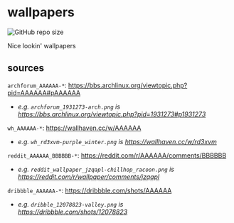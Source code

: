 # wallpapers

![GitHub repo size](https://img.shields.io/github/repo-size/wiisportsresort/wallpapers)

Nice lookin' wallpapers

## sources

`archforum_AAAAAA-*`: <https://bbs.archlinux.org/viewtopic.php?pid=AAAAAA#pAAAAAA>

- _e.g. `archforum_1931273-arch.png` is <https://bbs.archlinux.org/viewtopic.php?pid=1931273#p1931273>_

`wh_AAAAAA-*`: <https://wallhaven.cc/w/AAAAAA>

- _e.g. `wh_rd3xvm-purple_winter.png` is <https://wallhaven.cc/w/rd3xvm>_

`reddit_AAAAAA_BBBBBB-*`: <https://reddit.com/r/AAAAAA/comments/BBBBBB>

- _e.g. `reddit_wallpaper_jzqapl-chillhop_racoon.png` is <https://reddit.com/r/wallpaper/comments/jzqapl>_

`dribbble_AAAAAA-*`: <https://dribbble.com/shots/AAAAAA>

- _e.g. `dribble_12078823-valley.png` is <https://dribbble.com/shots/12078823>_
